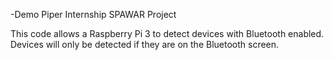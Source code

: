 -Demo
Piper Internship SPAWAR Project

This code allows a Raspberry Pi 3 to detect devices with Bluetooth enabled.
Devices will only be detected if they are on the Bluetooth screen.

